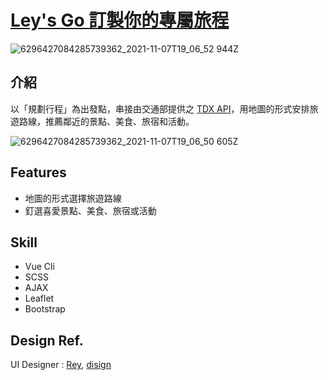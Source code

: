 # [Ley's Go 訂製你的專屬旅程](https://unayo.github.io/taiwan-tourguide/dist/#/)

![6296427084285739362_2021-11-07T19_06_52 944Z](https://user-images.githubusercontent.com/42484804/143777176-3753c9c9-378e-4643-8335-e278754b2ab7.png)

## 介紹
以「規劃行程」為出發點，串接由交通部提供之 [TDX API](https://tdx.transportdata.tw/api-service/swagger)，用地圖的形式安排旅遊路線，推薦鄰近的景點、美食、旅宿和活動。

![6296427084285739362_2021-11-07T19_06_50 605Z](https://user-images.githubusercontent.com/42484804/143777206-33949365-4f16-4a01-9a00-e7e761003660.png)


## Features
- 地圖的形式選擇旅遊路線
- 釘選喜愛景點、美食、旅宿或活動

## Skill
- Vue Cli
- SCSS
- AJAX
- Leaflet
- Bootstrap

## Design Ref.
UI Designer : [Rey](https://www.facebook.com/profile.php?id=100000143601181), [disign](https://www.figma.com/file/YQ0Q6Gbj8YRVSntbVXcTPy/Week-1-%7C-%E5%8F%B0%E7%81%A3%E6%97%85%E9%81%8A%E6%99%AF%E9%BB%9E%E5%B0%8E%E8%A6%BD?node-id=12%3A970)
